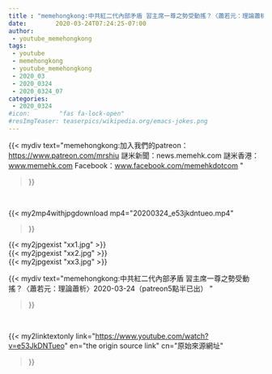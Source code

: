 ```yaml
---
title : "memehongkong:中共紅二代內部矛盾 習主席一尊之勢受動搖？〈蕭若元：理論蕭析〉2020-03-24（patreon5點半已出） "
date:        2020-03-24T07:24:25-07:00
author:
 - youtube_memehongkong
tags:
 - youtube
 - memehongkong
 - youtube_memehongkong
 - 2020_03
 - 2020_0324
 - 2020_0324_07
categories:
 - 2020_0324
#icon:        "fas fa-lock-open"
#resImgTeaser: teaserpics/wikipedia.org/emacs-jokes.png
---
```


{{< mydiv text="memehongkong:加入我們的patreon：https://www.patreon.com/mrshiu 謎米新聞：news.memehk.com 謎米香港： www.memehk.com Facebook：www.facebook.com/memehkdotcom "
>}}
<br>


{{< my2mp4withjpgdownload mp4="20200324_e53jkdntueo.mp4"
>}}

{{< my2jpgexist "xx1.jpg" >}}<br>
{{< my2jpgexist "xx2.jpg" >}}<br>
{{< my2jpgexist "xx3.jpg" >}}<br>



{{< mydiv text="memehongkong:中共紅二代內部矛盾 習主席一尊之勢受動搖？〈蕭若元：理論蕭析〉2020-03-24（patreon5點半已出） "
>}}
<br>

{{< my2linktextonly link="https://www.youtube.com/watch?v=e53JkDNTueo"
en="the origin source link" cn="原始來源網址"
>}}


<br>

